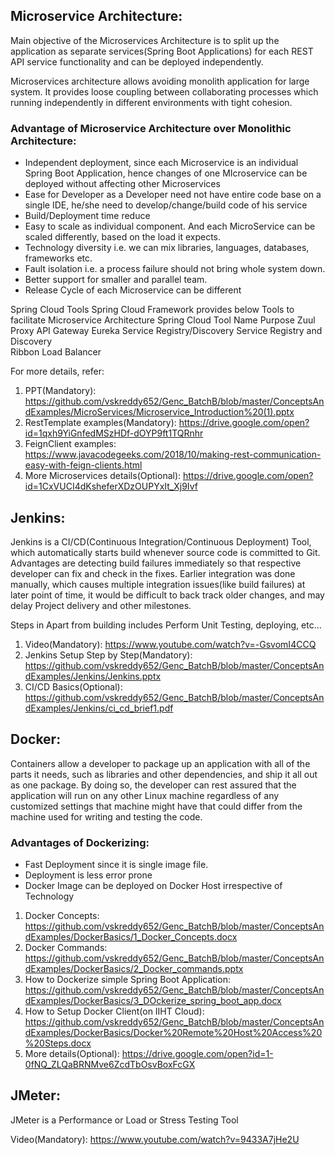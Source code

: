 ## Microservice Architecture:
Main objective of the Microservices Architecture is to split up the application as separate services(Spring Boot Applications) for each REST API service functionality and can be deployed independently.

Microservices architecture allows avoiding monolith application for large system. It provides loose coupling between collaborating processes which running independently in different environments with tight cohesion.

### Advantage of Microservice Architecture over Monolithic Architecture:
- Independent deployment, since each Microservice is an individual Spring Boot Application, hence changes of one MIcroservice can be deployed without affecting other Microservices 
- Ease for Developer as a Developer need not have entire code base on a single IDE, he/she need to develop/change/build code of his service
- Build/Deployment time reduce
- Easy to scale as individual component. And each MicroService can be scaled differently, based  on the load it expects.
- Technology diversity i.e. we can mix libraries, languages, databases, frameworks etc.
- Fault isolation i.e. a process failure should not bring whole system down.
- Better support for smaller and parallel team.
- Release Cycle of each Microservice can be different

Spring Cloud Tools
Spring Cloud Framework provides below Tools to facilitate Microservice Architecture
Spring Cloud Tool Name	Purpose	
Zuul Proxy	API Gateway	
Eureka Service Registry/Discovery	Service Registry and Discovery	
Ribbon	Load Balancer	

For more details, refer:

1. PPT(Mandatory): https://github.com/vskreddy652/Genc_BatchB/blob/master/ConceptsAndExamples/MicroServices/Microservice_Introduction%20(1).pptx
2. RestTemplate examples(Mandatory): https://drive.google.com/open?id=1qxh9YiGnfedMSzHDf-dOYP9ft1TQRnhr
3. FeignClient examples: https://www.javacodegeeks.com/2018/10/making-rest-communication-easy-with-feign-clients.html
4. More Microservices details(Optional): https://drive.google.com/open?id=1CxVUCI4dKsheferXDzOUPYxIt_Xj9Ivf

## Jenkins:
Jenkins is a CI/CD(Continuous Integration/Continuous Deployment) Tool, which automatically starts build whenever source code is committed to Git. Advantages are detecting build failures immediately so that respective developer can fix and check in the fixes. Earlier integration was done manually, which causes multiple integration issues(like build failures) at later point of time, it would be difficult to back track older changes, and may delay Project delivery and other milestones.

Steps in Apart from building includes Perform Unit Testing, deploying, etc...

1. Video(Mandatory): https://www.youtube.com/watch?v=-GsvomI4CCQ
2. Jenkins Setup Step by Step(Mandatory): https://github.com/vskreddy652/Genc_BatchB/blob/master/ConceptsAndExamples/Jenkins/Jenkins.pptx
3. CI/CD Basics(Optional): https://github.com/vskreddy652/Genc_BatchB/blob/master/ConceptsAndExamples/Jenkins/ci_cd_brief1.pdf

## Docker:
Containers allow a developer to package up an application with all of the parts it needs, such as libraries and other dependencies, and ship it all out as one package. 
By doing so, the developer can rest assured that the application will run on any other Linux machine regardless of any customized settings that machine might have that could differ from the machine used for writing and testing the code.
### Advantages of Dockerizing: 
- Fast Deployment since it is single image file.
- Deployment is less error prone
- Docker Image can be deployed on Docker Host irrespective of Technology

1. Docker Concepts: https://github.com/vskreddy652/Genc_BatchB/blob/master/ConceptsAndExamples/DockerBasics/1_Docker_Concepts.docx
2. Docker Commands: https://github.com/vskreddy652/Genc_BatchB/blob/master/ConceptsAndExamples/DockerBasics/2_Docker_commands.pptx
3. How to Dockerize simple Spring Boot Application: https://github.com/vskreddy652/Genc_BatchB/blob/master/ConceptsAndExamples/DockerBasics/3_DOckerize_spring_boot_app.docx
4. How to Setup Docker Client(on IIHT Cloud): https://github.com/vskreddy652/Genc_BatchB/blob/master/ConceptsAndExamples/DockerBasics/Docker%20Remote%20Host%20Access%20%20Steps.docx
5. More details(Optional): https://drive.google.com/open?id=1-0fNQ_ZLQaBRNMve6ZcdTbOsvBoxFcGX
## JMeter:
JMeter is a Performance or Load or Stress Testing Tool

Video(Mandatory): https://www.youtube.com/watch?v=9433A7jHe2U
